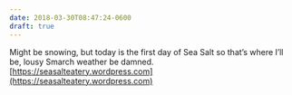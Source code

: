 ```yaml
---
date: 2018-03-30T08:47:24-0600
draft: true
---
```




Might be snowing, but today is the first day of Sea Salt so that’s where I’ll be, lousy Smarch weather be damned. [https://seasalteatery.wordpress.com](https://seasalteatery.wordpress.com)



